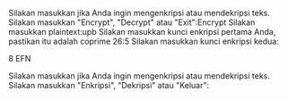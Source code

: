 Silakan masukkan jika Anda ingin mengenkripsi atau mendekripsi teks.
Silakan masukkan "Encrypt", "Decrypt" atau "Exit":Encrypt Silakan masukkan plaintext:upb
Silakan masukkan kunci enkripsi pertama Anda, pastikan itu adalah coprime 26:5 Silakan masukkan kunci enkripsi kedua:



8
EFN


Silakan masukkan jika Anda ingin mengenkripsi atau mendekripsi teks.
Silakan masukkan "Enkripsi", "Dekripsi" atau "Keluar":